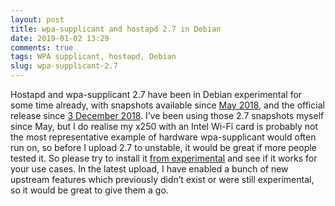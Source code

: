```yaml
---
layout: post
title: wpa-supplicant and hostapd 2.7 in Debian
date: 2019-01-02 13:29
comments: true
tags: WPA supplicant, hostapd, Debian
slug: wpa-supplicant-2.7
---
```


Hostapd and wpa-supplicant 2.7 have been in Debian experimental for some time already, with snapshots available since [May 2018](https://packages.qa.debian.org/w/wpa/news/20180507T183422Z.html), and the official release since [3 December 2018](https://packages.qa.debian.org/w/wpa/news/20181203T190858Z.html). I’ve been using those 2.7 snapshots myself since May, but I do realise my x250 with an Intel Wi-Fi card is probably not the most representative example of hardware wpa-supplicant would often run on, so before I upload 2.7 to unstable, it would be great if more people tested it. So please try to install it [from experimental](https://packages.debian.org/source/experimental/wpa) and see if it works for your use cases. In the latest upload, I have enabled a bunch of new upstream features which previously didn’t exist or were still experimental, so it would be great to give them a go.
